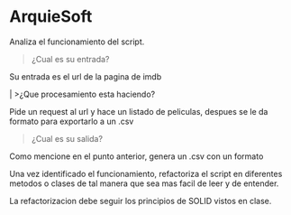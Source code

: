# ArquieSoft
Analiza el funcionamiento del script.
  >¿Cual es su entrada? 
  
  Su entrada es el url de la pagina de imdb
  
| >¿Que procesamiento esta haciendo?

  Pide un request al url y hace un listado de peliculas, despues se le da formato para exportarlo a un .csv
  
  >¿Cual es su salida?
  
  Como mencione en el punto anterior, genera un .csv con un formato
 
 Una vez identificado el funcionamiento, refactoriza el script en diferentes metodos o clases de tal manera que sea mas facil de leer y de entender.
 
 La refactorizacion debe seguir los principios de SOLID vistos en clase.
